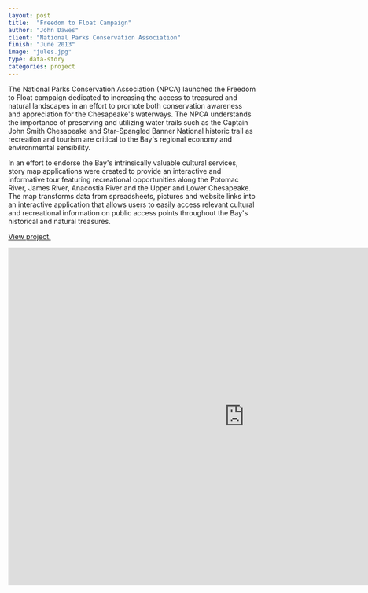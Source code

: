 ```yaml
---
layout: post
title:  "Freedom to Float Campaign"
author: "John Dawes"
client: "National Parks Conservation Association"
finish: "June 2013"
image: "jules.jpg"
type: data-story
categories: project
---
```


The National Parks Conservation Association (NPCA) launched the Freedom to Float campaign dedicated to increasing the access to treasured and natural landscapes in an effort to promote both conservation awareness and appreciation for the Chesapeake's waterways. The NPCA understands the importance of preserving and utilizing water trails such as the Captain John Smith Chesapeake and Star-Spangled Banner National historic trail as recreation and tourism are critical to the Bay's regional economy and environmental sensibility.

In an effort to endorse the Bay's intrinsically valuable cultural services, story map applications were created to provide an interactive and informative tour featuring recreational opportunities along the Potomac River, James River, Anacostia River and the Upper and Lower Chesapeake. The map transforms data from spreadsheets, pictures and website links into an interactive application that allows users to easily access relevant cultural and recreational information on public access points throughout the Bay's historical and natural treasures.

<a class="lego" href="http://www.npca.org/protecting-our-parks/air-land-water/great-waters/freedomtofloat/" target="_blank">View project.</a>

<iframe style="width: 960px; height: 687px;" src="http://chesapeakec.maps.arcgis.com/home/webmap/embedGallery.html?displayapps=true&amp;displayinline=true&amp;group=d72d34f3cbb54db490a2c1dfb2173d00" height="240" width="320" frameborder="0" scrolling="no"></iframe>
